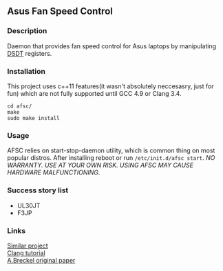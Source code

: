 ## Asus Fan Speed Control

### Description
Daemon that provides fan speed control for Asus laptops by manipulating [DSDT](https://wiki.archlinux.org/index.php/DSDT) registers. 
### Installation
This project uses c++11 features(it wasn't absolutely neccesasry, just for fun) which are not fully supported until GCC 4.9 or Clang 3.4.
    
    cd afsc/
    make
    sudo make install
### Usage
AFSC relies on start-stop-daemon utility, which is common thing on most popular distros.
After installing reboot or run `/etc/init.d/afsc start`. *NO WARRANTY. USE AT YOUR OWN RISK. USING AFSC MAY CAUSE HARDWARE MALFUNCTIONING*.

### Success story list
* UL30JT
* F3JP

### Links
[Similar project](https://github.com/nicolai-rostov/asus-fancontrol)<br>
[Clang tutorial](https://solarianprogrammer.com/2013/01/17/building-clang-libcpp-ubuntu-linux/)<br>
[A.Breckel original paper](http://www.aneas.org/knowledge/asus_f3jp_fan_control.php)

	
    


